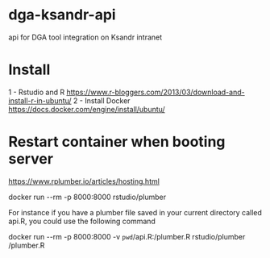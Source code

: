 # dga-ksandr-api
api for DGA tool integration on Ksandr intranet


# Install

1 - Rstudio and R https://www.r-bloggers.com/2013/03/download-and-install-r-in-ubuntu/
2 - Install Docker https://docs.docker.com/engine/install/ubuntu/ 


# Restart container when booting server
https://www.rplumber.io/articles/hosting.html

docker run --rm -p 8000:8000 rstudio/plumber

For instance if you have a plumber file saved in your current directory called api.R, you could use the following command

docker run --rm -p 8000:8000 -v `pwd`/api.R:/plumber.R rstudio/plumber /plumber.R